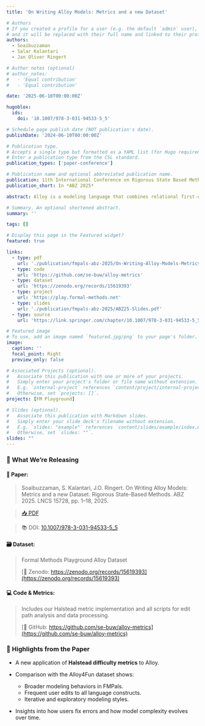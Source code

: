 ```yaml
---
title: 'On Writing Alloy Models: Metrics and a new Dataset'

# Authors
# If you created a profile for a user (e.g. the default `admin` user), write the username (folder name) here
# and it will be replaced with their full name and linked to their profile.
authors:
  - Soaibuzzaman
  - Salar Kalantari
  - Jan Oliver Ringert

# Author notes (optional)
# author_notes:
#   - 'Equal contribution'
#   - 'Equal contribution'

date: '2025-06-10T00:00:00Z'

hugoblox:
  ids:
    doi: '10.1007/978-3-031-94533-5_5'

# Schedule page publish date (NOT publication's date).
publishDate: '2024-06-10T00:00:00Z'

# Publication type.
# Accepts a single type but formatted as a YAML list (for Hugo requirements).
# Enter a publication type from the CSL standard.
publication_types: ['paper-conference']

# Publication name and optional abbreviated publication name.
publication: 11th International Conference on Rigorous State Based Methods
publication_short: In *ABZ 2025*

abstract: Alloy is a modeling language that combines relational first-order logic and temporal logic while providing powerful automated analyses via the Alloy Analyzer. Recent efforts in tool development and teaching of Alloy have contributed the Alloy4Fun dataset enabling many analyses of fine-grained model editing histories. We present a smaller, but complementary dataset FMPals of similar editing granularity. While the Alloy4Fun dataset captures users filling in predefined predicates, our dataset is more diverse and users develop all parts of Alloy models including signatures, fields, facts, and commands.We illustrate the differences between the datasets, define a Halstead metric to measure the difficulty of models, and evaluate model edit paths from both datasets on various metrics.

# Summary. An optional shortened abstract.
summary: ''

tags: []

# Display this page in the Featured widget?
featured: true

links:
  - type: pdf
    url: './publication/fmpals-abz-2025/On-Writing-Alloy-Models-Metrics-and-a-New-Dataset-ABZ25.pdf'
  - type: code
    url: 'https://github.com/se-buw/alloy-metrics'
  - type: dataset
    url: 'https://zenodo.org/records/15619393'
  - type: project
    url: 'https://play.formal-methods.net'
  - type: slides
    url: './publication/fmpals-abz-2025/ABZ25-Slides.pdf'
  - type: source
    url: 'https://link.springer.com/chapter/10.1007/978-3-031-94533-5_5'

# Featured image
# To use, add an image named `featured.jpg/png` to your page's folder.
image:
  caption: ''
  focal_point: Right
  preview_only: false

# Associated Projects (optional).
#   Associate this publication with one or more of your projects.
#   Simply enter your project's folder or file name without extension.
#   E.g. `internal-project` references `content/project/internal-project/index.md`.
#   Otherwise, set `projects: []`.
projects: [FM Playground]

# Slides (optional).
#   Associate this publication with Markdown slides.
#   Simply enter your slide deck's filename without extension.
#   E.g. `slides: "example"` references `content/slides/example/index.md`.
#   Otherwise, set `slides: ""`.
slides: ""
---
```

### 📁 What We’re Releasing

#### **📄 Paper:**

> Soaibuzzaman, S. Kalantari, J.O. Ringert. On Writing Alloy Models: Metrics and a new Dataset. Rigorous State-Based Methods. ABZ 2025. LNCS 15728, pp. 1–18, 2025.

> [📥 PDF](./On-Writing-Alloy-Models-Metrics-and-a-New-Dataset-ABZ25.pdf)

> 📚 DOI: [10.1007/978-3-031-94533-5_5](https://doi.org/10.1007/978-3-031-94533-5_5)

#### **🗃️ Dataset:**

> Formal Methods Playground Alloy Dataset
>
> [🔗 Zenodo: https://zenodo.org/records/15619393](https://zenodo.org/records/15619393)

#### **💻 Code & Metrics:**

> Includes our Halstead metric implementation and all scripts for edit path analysis and data processing.
>
> [🔗 GitHub: https://github.com/se-buw/alloy-metrics](https://github.com/se-buw/alloy-metrics)


### 🧪 Highlights from the Paper

* A new application of **Halstead difficulty metrics** to Alloy.
* Comparison with the Alloy4Fun dataset shows:

  * Broader modeling behaviors in FMPals.
  * Frequent user edits to all language constructs.
  * Iterative and exploratory modeling styles.
* Insights into how users fix errors and how model complexity evolves over time.
